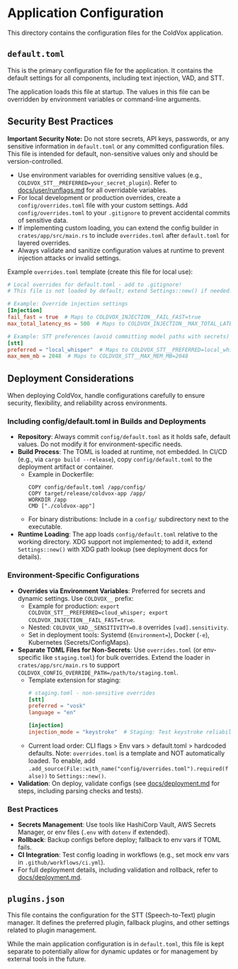 # Application Configuration

This directory contains the configuration files for the ColdVox application.

## `default.toml`

This is the primary configuration file for the application. It contains the default settings for all components, including text injection, VAD, and STT.

The application loads this file at startup. The values in this file can be overridden by environment variables or command-line arguments.

## Security Best Practices

**Important Security Note:** Do not store secrets, API keys, passwords, or any sensitive information in `default.toml` or any committed configuration files. This file is intended for default, non-sensitive values only and should be version-controlled.

- Use environment variables for overriding sensitive values (e.g., `COLDVOX_STT__PREFERRED=your_secret_plugin`). Refer to [docs/user/runflags.md](docs/user/runflags.md) for all overridable variables.
- For local development or production overrides, create a `config/overrides.toml` file with your custom settings. Add `config/overrides.toml` to your `.gitignore` to prevent accidental commits of sensitive data.
- If implementing custom loading, you can extend the config builder in `crates/app/src/main.rs` to include `overrides.toml` after `default.toml` for layered overrides.
- Always validate and sanitize configuration values at runtime to prevent injection attacks or invalid settings.

Example `overrides.toml` template (create this file for local use):

```toml
# Local overrides for default.toml - add to .gitignore!
# This file is not loaded by default; extend Settings::new() if needed.

# Example: Override injection settings
[Injection]
fail_fast = true  # Maps to COLDVOX_INJECTION__FAIL_FAST=true
max_total_latency_ms = 500  # Maps to COLDVOX_INJECTION__MAX_TOTAL_LATENCY_MS=500

# Example: STT preferences (avoid committing model paths with secrets)
[stt]
preferred = "local_whisper"  # Maps to COLDVOX_STT__PREFERRED=local_whisper
max_mem_mb = 2048  # Maps to COLDVOX_STT__MAX_MEM_MB=2048
```

## Deployment Considerations

When deploying ColdVox, handle configurations carefully to ensure security, flexibility, and reliability across environments.

### Including config/default.toml in Builds and Deployments
- **Repository**: Always commit `config/default.toml` as it holds safe, default values. Do not modify it for environment-specific needs.
- **Build Process**: The TOML is loaded at runtime, not embedded. In CI/CD (e.g., via `cargo build --release`), copy `config/default.toml` to the deployment artifact or container.
  - Example in Dockerfile:
    ```
    COPY config/default.toml /app/config/
    COPY target/release/coldvox-app /app/
    WORKDIR /app
    CMD ["./coldvox-app"]
    ```
  - For binary distributions: Include in a `config/` subdirectory next to the executable.
- **Runtime Loading**: The app loads `config/default.toml` relative to the working directory. XDG support not implemented; to add it, extend `Settings::new()` with XDG path lookup (see deployment docs for details).

### Environment-Specific Configurations
- **Overrides via Environment Variables**: Preferred for secrets and dynamic settings. Use `COLDVOX__` prefix:
  - Example for production: `export COLDVOX_STT__PREFERRED=cloud_whisper; export COLDVOX_INJECTION__FAIL_FAST=true`.
  - Nested: `COLDVOX_VAD__SENSITIVITY=0.8` overrides `[vad].sensitivity`.
  - Set in deployment tools: Systemd (`Environment=`), Docker (`-e`), Kubernetes (Secrets/ConfigMaps).
- **Separate TOML Files for Non-Secrets**: Use `overrides.toml` (or env-specific like `staging.toml`) for bulk overrides. Extend the loader in `crates/app/src/main.rs` to support `COLDVOX_CONFIG_OVERRIDE_PATH=/path/to/staging.toml`.
  - Template extension for staging:
    ```toml
    # staging.toml - non-sensitive overrides
    [stt]
    preferred = "vosk"
    language = "en"

    [injection]
    injection_mode = "keystroke"  # Staging: Test keystroke reliability
    ```
  - Current load order: CLI flags > Env vars > default.toml > hardcoded defaults. Note: `overrides.toml` is a template and NOT automatically loaded. To enable, add `.add_source(File::with_name("config/overrides.toml").required(false))` to `Settings::new()`.
- **Validation**: On deploy, validate configs (see [docs/deployment.md](docs/deployment.md) for steps, including parsing checks and tests).

### Best Practices
- **Secrets Management**: Use tools like HashiCorp Vault, AWS Secrets Manager, or env files (`.env` with `dotenv` if extended).
- **Rollback**: Backup configs before deploy; fallback to env vars if TOML fails.
- **CI Integration**: Test config loading in workflows (e.g., set mock env vars in `.github/workflows/ci.yml`).
- For full deployment details, including validation and rollback, refer to [docs/deployment.md](docs/deployment.md).

## `plugins.json`

This file contains the configuration for the STT (Speech-to-Text) plugin manager. It defines the preferred plugin, fallback plugins, and other settings related to plugin management.

While the main application configuration is in `default.toml`, this file is kept separate to potentially allow for dynamic updates or for management by external tools in the future.

